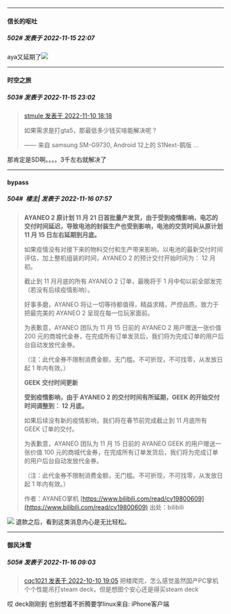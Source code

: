 

*****

####  信长的呕吐  
##### 502#       发表于 2022-11-15 22:07

aya又延期了<img src="https://static.saraba1st.com/image/smiley/face2017/049.png" referrerpolicy="no-referrer">



*****

####  时空之旅  
##### 503#       发表于 2022-11-15 23:02

<blockquote><a href="httphttps://bbs.saraba1st.com/2b/forum.php?mod=redirect&amp;goto=findpost&amp;pid=58373974&amp;ptid=2086469" target="_blank">stmule 发表于 2022-11-10 18:18</a>

如果需求是打gta5，那最低多少钱买啥能解决呢？

—— 来自 samsung SM-G9730, Android 12上的 S1Next-鹅版 ...</blockquote>
那肯定是SD啊。。。。3千左右就解决了



*****

####  bypass  
##### 504#         楼主| 发表于 2022-11-16 07:57

<blockquote><strong>AYANEO 2 原计划 11 月 21 日首批量产发货，由于受到疫情影响，电芯的交付时间延迟，导致电池的封装生产也受到影响，电池的交货时间从原计划 11 月 15 日左右延期到月底。</strong>

如果疫情没有对接下来的物料交付和生产带来影响，以电池的最新交付时间评估，加上整机组装的时间，AYANEO 2 的预计交付开始时间为： 12 月初。

截止到 11 月月底的所有 AYANEO 2 订单，最晚将于 1 月中旬以前全部发完（若没有后续疫情影响）。

好事多磨，AYANEO 将让一切等待都值得，精益求精，严控品质，致力于把最完美的 AYANEO 2 呈现在每一位玩家面前。

为表歉意，AYANEO 团队为 11 月 15 日前的 AYANEO 2 用户赠送一张价值 200 元的商城代金券，在完成所有订单发货后，我们将为完成订单的用户后台自动发放代金券。

（注：此代金券不限制消费金额，无门槛。不可折现，不可找零，从发放日起 1 年内有效。）

<strong>GEEK 交付时间更新</strong>

<strong>受到疫情影响，由于 AYANEO 2 的交付时间有所延期，GEEK 的开始交付时间调整到： 12 月底。</strong>

如果后续没有新的疫情影响，我们将在春节前完成截止到 11 月底所有 GEEK 订单的交付。

为表歉意，AYANEO 团队为 11 月 15 日前的 AYANEO GEEK 的用户赠送一张价值 100 元的商城代金券，在完成所有订单发货后，我们将为完成订单的用户后台自动发放代金券。

（注：此代金券不限制消费金额，无门槛。不可折现，不可找零，从发放日起 1 年内有效。） 

作者：AYANEO掌机 [https://www.bilibili.com/read/cv19800609](https://www.bilibili.com/read/cv19800609) 出处：bilibili</blockquote>
<img src="https://static.saraba1st.com/image/smiley/face2017/035.png" referrerpolicy="no-referrer"> 退款之后，看到这类消息内心是无比轻松。



*****

####  御风沐雪  
##### 505#       发表于 2022-11-16 09:03

<blockquote><a href="httphttps://bbs.saraba1st.com/2b/forum.php?mod=redirect&amp;goto=findpost&amp;pid=57848745&amp;ptid=2086469" target="_blank"> cqc1021 发表于 2022-10-10 19:05</a> 把楼爬完，怎么感觉虽然国产PC掌机个个性能吊打steam deck，但是想图个安心还是得买steam deck </blockquote>
哎 deck刚刚到 也别想着不折腾要学linux来自: iPhone客户端

